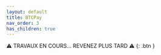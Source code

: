 ```yaml
---
layout: default
title: BTCPay
nav_order: 3
has_children: true
---
```



⚠️ TRAVAUX EN COURS... REVENEZ PLUS TARD ⚠️
{: .btn }
